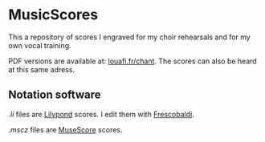 MusicScores
===========

This a repository of scores I engraved for my choir rehearsals and for my own vocal training.

PDF versions are available at: [louafi.fr/chant](http//www.louafi.fr/chant). The scores can also be heard at this same adress.

Notation software
-----------------

*.li* files are [Lilypond](http://www.lilypond.org) scores. I edit them with [Frescobaldi](http://frescobaldi.org).

*.mscz* files are [MuseScore](http://musescore.org) scores.